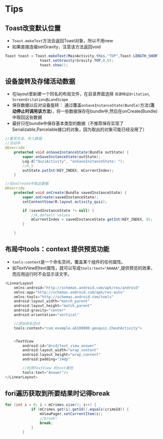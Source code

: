 # Tips

## Toast改变默认位置

- `Toast.mekeText`方法会返回Toast对象，所以不用new
- 如果直接连缀setGravity，注意该方法返回void

```java
Toast toast = Toast.makeText(MainActivity.this,"TOP",Toast.LENGTH_SHORT);
                toast.setGravity(Gravity.TOP,0,0);
                toast.show();
```

## 设备旋转及存储活动数据

- 在layout里新建一个同名的布局文件，在目录界面选择 `资源特征Oritation`, `ScreenOritation选LandScape`
- 保存数据以应对设备旋转： 通过覆盖`onSaveInstanceState(Bundle)`方法(**活动停止时调用该方法**)，将一些数据保存在bundle中,然后在onCreate(Bundle)中取回这些数据
- 最好只在bundle中保存基本类型的数据（不推荐保存实现了Serializable,Parcelable接口的对象，因为取出的对象可能已经没用了）

```java
//重写方法，存入数据
//活动中
@Override
    protected void onSaveInstanceState(Bundle outState) {
        super.onSaveInstanceState(outState);
        Log.d("QuziActivity", "onSaveInstanceState: ");
        //K,V
        outState.putInt(KEY_INDEX, mCurrentIndex);
    }
```

```java
//在onCreate中取出数据
@Override
    protected void onCreate(Bundle savedInstanceState) {
        super.onCreate(savedInstanceState);
        setContentView(R.layout.activity_quiz);

        if (savedInstanceState != null) {
            //K,default values
            mCurrentIndex = savedInstanceState.getInt(KEY_INDEX, 0);
        }

    }
```

## 布局中tools：context 提供预览功能

- `tools:context`是一个命名空间，覆盖某个组件的任何属性。
- 如TextView的text属性，就可以写成`tools:text="AAAAA"`,提供预览的效果，而应用运行时不会显示该文字。

```java
<LinearLayout
    xmlns:android="http://schemas.android.com/apk/res/android"
    xmlns:app="http://schemas.android.com/apk/res-auto"
    xmlns:tools="http://schemas.android.com/tools"
    android:layout_width="match_parent"
    android:layout_height="match_parent"
    android:gravity="center"
    android:orientation="vertical"

    //添加命名空间
    tools:context="com.example.a6100890.geoquiz.CheatActivity">


    <TextView
        android:id="@+id/text_view_answer"
        android:layout_width="wrap_content"
        android:layout_height="wrap_content"
        android:padding="24dp"

        //利用TextView 的text属性
        tools:text="Answer"/>
</LinearLayout>
```

## fori遍历获取到所要结果时记得break

```java
for (int i = 0; i < mCrimes.size(); i++) {
            if (mCrimes.get(i).getId().equals(crimeId)) {
                mViewPager.setCurrentItem(i);
                //break!
                break;
            }
        }
```
